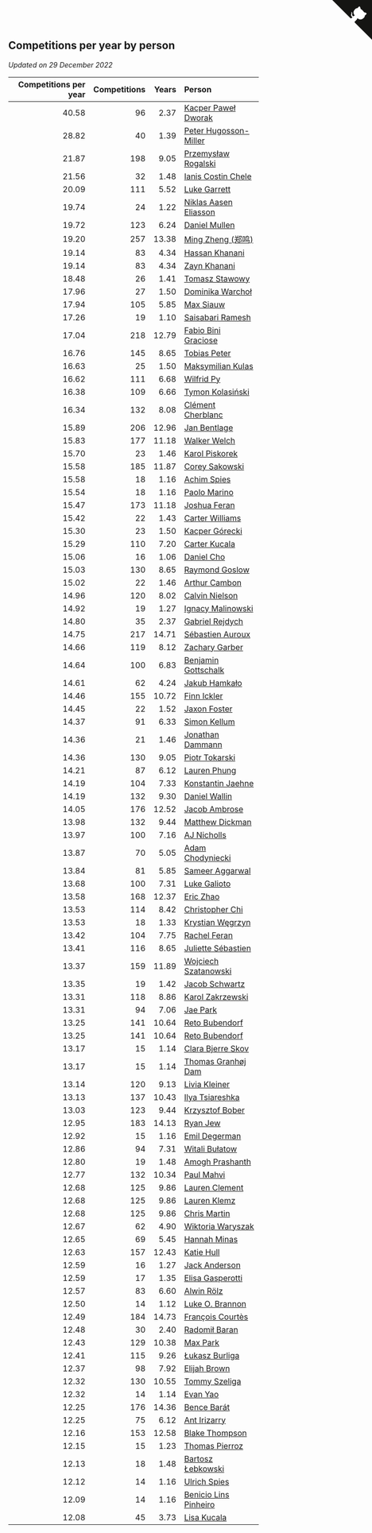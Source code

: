 ## Competitions per year by person

*Updated on 29 December 2022*

| Competitions per year | Competitions | Years | Person |
| ---: | ---: | ---: | :--- |
| 40.58 | 96 | 2.37 | [Kacper Paweł Dworak](https://www.worldcubeassociation.org/persons/2020DWOR01) |
| 28.82 | 40 | 1.39 | [Peter Hugosson-Miller](https://www.worldcubeassociation.org/persons/2021HUGO01) |
| 21.87 | 198 | 9.05 | [Przemysław Rogalski](https://www.worldcubeassociation.org/persons/2013ROGA02) |
| 21.56 | 32 | 1.48 | [Ianis Costin Chele](https://www.worldcubeassociation.org/persons/2021CHEL01) |
| 20.09 | 111 | 5.52 | [Luke Garrett](https://www.worldcubeassociation.org/persons/2017GARR05) |
| 19.74 | 24 | 1.22 | [Niklas Aasen Eliasson](https://www.worldcubeassociation.org/persons/2021ELIA01) |
| 19.72 | 123 | 6.24 | [Daniel Mullen](https://www.worldcubeassociation.org/persons/2016MULL04) |
| 19.20 | 257 | 13.38 | [Ming Zheng (郑鸣)](https://www.worldcubeassociation.org/persons/2009ZHEN11) |
| 19.14 | 83 | 4.34 | [Hassan Khanani](https://www.worldcubeassociation.org/persons/2018KHAN26) |
| 19.14 | 83 | 4.34 | [Zayn Khanani](https://www.worldcubeassociation.org/persons/2018KHAN28) |
| 18.48 | 26 | 1.41 | [Tomasz Stawowy](https://www.worldcubeassociation.org/persons/2021STAW01) |
| 17.96 | 27 | 1.50 | [Dominika Warchoł](https://www.worldcubeassociation.org/persons/2021WARC01) |
| 17.94 | 105 | 5.85 | [Max Siauw](https://www.worldcubeassociation.org/persons/2017SIAU02) |
| 17.26 | 19 | 1.10 | [Saisabari Ramesh](https://www.worldcubeassociation.org/persons/2021RAME01) |
| 17.04 | 218 | 12.79 | [Fabio Bini Graciose](https://www.worldcubeassociation.org/persons/2010GRAC02) |
| 16.76 | 145 | 8.65 | [Tobias Peter](https://www.worldcubeassociation.org/persons/2014PETE03) |
| 16.63 | 25 | 1.50 | [Maksymilian Kulas](https://www.worldcubeassociation.org/persons/2021KULA02) |
| 16.62 | 111 | 6.68 | [Wilfrid Py](https://www.worldcubeassociation.org/persons/2016PYWI01) |
| 16.38 | 109 | 6.66 | [Tymon Kolasiński](https://www.worldcubeassociation.org/persons/2016KOLA02) |
| 16.34 | 132 | 8.08 | [Clément Cherblanc](https://www.worldcubeassociation.org/persons/2014CHER05) |
| 15.89 | 206 | 12.96 | [Jan Bentlage](https://www.worldcubeassociation.org/persons/2010BENT01) |
| 15.83 | 177 | 11.18 | [Walker Welch](https://www.worldcubeassociation.org/persons/2011WELC01) |
| 15.70 | 23 | 1.46 | [Karol Piskorek](https://www.worldcubeassociation.org/persons/2021PISK01) |
| 15.58 | 185 | 11.87 | [Corey Sakowski](https://www.worldcubeassociation.org/persons/2011SAKO01) |
| 15.58 | 18 | 1.16 | [Achim Spies](https://www.worldcubeassociation.org/persons/2021SPIE01) |
| 15.54 | 18 | 1.16 | [Paolo Marino](https://www.worldcubeassociation.org/persons/2021MARI04) |
| 15.47 | 173 | 11.18 | [Joshua Feran](https://www.worldcubeassociation.org/persons/2011FERA01) |
| 15.42 | 22 | 1.43 | [Carter Williams](https://www.worldcubeassociation.org/persons/2021WILL06) |
| 15.30 | 23 | 1.50 | [Kacper Górecki](https://www.worldcubeassociation.org/persons/2021GORE01) |
| 15.29 | 110 | 7.20 | [Carter Kucala](https://www.worldcubeassociation.org/persons/2015KUCA01) |
| 15.06 | 16 | 1.06 | [Daniel Cho](https://www.worldcubeassociation.org/persons/2021CHOD01) |
| 15.03 | 130 | 8.65 | [Raymond Goslow](https://www.worldcubeassociation.org/persons/2014GOSL01) |
| 15.02 | 22 | 1.46 | [Arthur Cambon](https://www.worldcubeassociation.org/persons/2021CAMB01) |
| 14.96 | 120 | 8.02 | [Calvin Nielson](https://www.worldcubeassociation.org/persons/2014NIEL03) |
| 14.92 | 19 | 1.27 | [Ignacy Malinowski](https://www.worldcubeassociation.org/persons/2021MALI02) |
| 14.80 | 35 | 2.37 | [Gabriel Rejdych](https://www.worldcubeassociation.org/persons/2020REJD01) |
| 14.75 | 217 | 14.71 | [Sébastien Auroux](https://www.worldcubeassociation.org/persons/2008AURO01) |
| 14.66 | 119 | 8.12 | [Zachary Garber](https://www.worldcubeassociation.org/persons/2014GARB01) |
| 14.64 | 100 | 6.83 | [Benjamin Gottschalk](https://www.worldcubeassociation.org/persons/2016GOTT01) |
| 14.61 | 62 | 4.24 | [Jakub Hamkało](https://www.worldcubeassociation.org/persons/2018HAMK01) |
| 14.46 | 155 | 10.72 | [Finn Ickler](https://www.worldcubeassociation.org/persons/2012ICKL01) |
| 14.45 | 22 | 1.52 | [Jaxon Foster](https://www.worldcubeassociation.org/persons/2021FOST01) |
| 14.37 | 91 | 6.33 | [Simon Kellum](https://www.worldcubeassociation.org/persons/2016KELL12) |
| 14.36 | 21 | 1.46 | [Jonathan Dammann](https://www.worldcubeassociation.org/persons/2021DAMM01) |
| 14.36 | 130 | 9.05 | [Piotr Tokarski](https://www.worldcubeassociation.org/persons/2013TOKA01) |
| 14.21 | 87 | 6.12 | [Lauren Phung](https://www.worldcubeassociation.org/persons/2016PHUN02) |
| 14.19 | 104 | 7.33 | [Konstantin Jaehne](https://www.worldcubeassociation.org/persons/2015JAEH01) |
| 14.19 | 132 | 9.30 | [Daniel Wallin](https://www.worldcubeassociation.org/persons/2013WALL03) |
| 14.05 | 176 | 12.52 | [Jacob Ambrose](https://www.worldcubeassociation.org/persons/2010AMBR01) |
| 13.98 | 132 | 9.44 | [Matthew Dickman](https://www.worldcubeassociation.org/persons/2013DICK01) |
| 13.97 | 100 | 7.16 | [AJ Nicholls](https://www.worldcubeassociation.org/persons/2015NICH04) |
| 13.87 | 70 | 5.05 | [Adam Chodyniecki](https://www.worldcubeassociation.org/persons/2017CHOD02) |
| 13.84 | 81 | 5.85 | [Sameer Aggarwal](https://www.worldcubeassociation.org/persons/2017AGGA01) |
| 13.68 | 100 | 7.31 | [Luke Galioto](https://www.worldcubeassociation.org/persons/2015GALI02) |
| 13.58 | 168 | 12.37 | [Eric Zhao](https://www.worldcubeassociation.org/persons/2010ZHAO19) |
| 13.53 | 114 | 8.42 | [Christopher Chi](https://www.worldcubeassociation.org/persons/2014CHIC01) |
| 13.53 | 18 | 1.33 | [Krystian Węgrzyn](https://www.worldcubeassociation.org/persons/2021WEGR01) |
| 13.42 | 104 | 7.75 | [Rachel Feran](https://www.worldcubeassociation.org/persons/2015FERA01) |
| 13.41 | 116 | 8.65 | [Juliette Sébastien](https://www.worldcubeassociation.org/persons/2014SEBA01) |
| 13.37 | 159 | 11.89 | [Wojciech Szatanowski](https://www.worldcubeassociation.org/persons/2011SZAT01) |
| 13.35 | 19 | 1.42 | [Jacob Schwartz](https://www.worldcubeassociation.org/persons/2021SCHW01) |
| 13.31 | 118 | 8.86 | [Karol Zakrzewski](https://www.worldcubeassociation.org/persons/2014ZAKR01) |
| 13.31 | 94 | 7.06 | [Jae Park](https://www.worldcubeassociation.org/persons/2015PARK24) |
| 13.25 | 141 | 10.64 | [Reto Bubendorf](https://www.worldcubeassociation.org/persons/2012BUBE01) |
| 13.25 | 141 | 10.64 | [Reto Bubendorf](https://www.worldcubeassociation.org/persons/2012BUBE01) |
| 13.17 | 15 | 1.14 | [Clara Bjerre Skov](https://www.worldcubeassociation.org/persons/2021SKOV01) |
| 13.17 | 15 | 1.14 | [Thomas Granhøj Dam](https://www.worldcubeassociation.org/persons/2021DAMT01) |
| 13.14 | 120 | 9.13 | [Livia Kleiner](https://www.worldcubeassociation.org/persons/2013KLEI03) |
| 13.13 | 137 | 10.43 | [Ilya Tsiareshka](https://www.worldcubeassociation.org/persons/2012TERE01) |
| 13.03 | 123 | 9.44 | [Krzysztof Bober](https://www.worldcubeassociation.org/persons/2013BOBE01) |
| 12.95 | 183 | 14.13 | [Ryan Jew](https://www.worldcubeassociation.org/persons/2008JEWR01) |
| 12.92 | 15 | 1.16 | [Emil Degerman](https://www.worldcubeassociation.org/persons/2021DEGE01) |
| 12.86 | 94 | 7.31 | [Witali Bułatow](https://www.worldcubeassociation.org/persons/2015BUAT01) |
| 12.80 | 19 | 1.48 | [Amogh Prashanth](https://www.worldcubeassociation.org/persons/2021PRAS01) |
| 12.77 | 132 | 10.34 | [Paul Mahvi](https://www.worldcubeassociation.org/persons/2012MAHV01) |
| 12.68 | 125 | 9.86 | [Lauren Clement](https://www.worldcubeassociation.org/persons/2013KLEM01) |
| 12.68 | 125 | 9.86 | [Lauren Klemz](https://www.worldcubeassociation.org/persons/2013KLEM01) |
| 12.68 | 125 | 9.86 | [Chris Martin](https://www.worldcubeassociation.org/persons/2013MART03) |
| 12.67 | 62 | 4.90 | [Wiktoria Waryszak](https://www.worldcubeassociation.org/persons/2018WARY01) |
| 12.65 | 69 | 5.45 | [Hannah Minas](https://www.worldcubeassociation.org/persons/2017MINA04) |
| 12.63 | 157 | 12.43 | [Katie Hull](https://www.worldcubeassociation.org/persons/2010HULL01) |
| 12.59 | 16 | 1.27 | [Jack Anderson](https://www.worldcubeassociation.org/persons/2021ANDE05) |
| 12.59 | 17 | 1.35 | [Elisa Gasperotti](https://www.worldcubeassociation.org/persons/2021GASP01) |
| 12.57 | 83 | 6.60 | [Alwin Rölz](https://www.worldcubeassociation.org/persons/2016ROLZ01) |
| 12.50 | 14 | 1.12 | [Luke O. Brannon](https://www.worldcubeassociation.org/persons/2021BRAN02) |
| 12.49 | 184 | 14.73 | [François Courtès](https://www.worldcubeassociation.org/persons/2008COUR01) |
| 12.48 | 30 | 2.40 | [Radomił Baran](https://www.worldcubeassociation.org/persons/2020BARA02) |
| 12.43 | 129 | 10.38 | [Max Park](https://www.worldcubeassociation.org/persons/2012PARK03) |
| 12.41 | 115 | 9.26 | [Łukasz Burliga](https://www.worldcubeassociation.org/persons/2013BURL01) |
| 12.37 | 98 | 7.92 | [Elijah Brown](https://www.worldcubeassociation.org/persons/2015BROW03) |
| 12.32 | 130 | 10.55 | [Tommy Szeliga](https://www.worldcubeassociation.org/persons/2012SZEL01) |
| 12.32 | 14 | 1.14 | [Evan Yao](https://www.worldcubeassociation.org/persons/2021YAOE02) |
| 12.25 | 176 | 14.36 | [Bence Barát](https://www.worldcubeassociation.org/persons/2008BARA01) |
| 12.25 | 75 | 6.12 | [Ant Irizarry](https://www.worldcubeassociation.org/persons/2016IRIZ02) |
| 12.16 | 153 | 12.58 | [Blake Thompson](https://www.worldcubeassociation.org/persons/2010THOM03) |
| 12.15 | 15 | 1.23 | [Thomas Pierroz](https://www.worldcubeassociation.org/persons/2021PIER01) |
| 12.13 | 18 | 1.48 | [Bartosz Łebkowski](https://www.worldcubeassociation.org/persons/2021LEBK01) |
| 12.12 | 14 | 1.16 | [Ulrich Spies](https://www.worldcubeassociation.org/persons/2021SPIE02) |
| 12.09 | 14 | 1.16 | [Benicio Lins Pinheiro](https://www.worldcubeassociation.org/persons/2021PINH01) |
| 12.08 | 45 | 3.73 | [Lisa Kucala](https://www.worldcubeassociation.org/persons/2019KUCA01) |


<a href="https://github.com/JustinTimeCuber/wca_statistics" class="github-corner" aria-label="View source on Github"><svg width="80" height="80" viewBox="0 0 250 250" style="fill:#151513; color:#fff; position: absolute; top: 0; border: 0; right: 0;" aria-hidden="true"><path d="M0,0 L115,115 L130,115 L142,142 L250,250 L250,0 Z"></path><path d="M128.3,109.0 C113.8,99.7 119.0,89.6 119.0,89.6 C122.0,82.7 120.5,78.6 120.5,78.6 C119.2,72.0 123.4,76.3 123.4,76.3 C127.3,80.9 125.5,87.3 125.5,87.3 C122.9,97.6 130.6,101.9 134.4,103.2" fill="currentColor" style="transform-origin: 130px 106px;" class="octo-arm"></path><path d="M115.0,115.0 C114.9,115.1 118.7,116.5 119.8,115.4 L133.7,101.6 C136.9,99.2 139.9,98.4 142.2,98.6 C133.8,88.0 127.5,74.4 143.8,58.0 C148.5,53.4 154.0,51.2 159.7,51.0 C160.3,49.4 163.2,43.6 171.4,40.1 C171.4,40.1 176.1,42.5 178.8,56.2 C183.1,58.6 187.2,61.8 190.9,65.4 C194.5,69.0 197.7,73.2 200.1,77.6 C213.8,80.2 216.3,84.9 216.3,84.9 C212.7,93.1 206.9,96.0 205.4,96.6 C205.1,102.4 203.0,107.8 198.3,112.5 C181.9,128.9 168.3,122.5 157.7,114.1 C157.9,116.9 156.7,120.9 152.7,124.9 L141.0,136.5 C139.8,137.7 141.6,141.9 141.8,141.8 Z" fill="currentColor" class="octo-body"></path></svg></a><style>.github-corner:hover .octo-arm{animation:octocat-wave 560ms ease-in-out}@keyframes octocat-wave{0%,100%{transform:rotate(0)}20%,60%{transform:rotate(-25deg)}40%,80%{transform:rotate(10deg)}}@media (max-width:500px){.github-corner:hover .octo-arm{animation:none}.github-corner .octo-arm{animation:octocat-wave 560ms ease-in-out}}</style>
